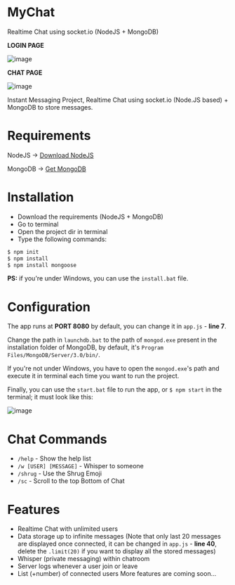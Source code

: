 # MyChat
Realtime Chat using socket.io (NodeJS + MongoDB)

**LOGIN PAGE**

![image](https://user-images.githubusercontent.com/65598953/95272809-49d84380-0839-11eb-8f45-6cc6debf3457.png)

**CHAT PAGE**

![image](https://user-images.githubusercontent.com/65598953/95273233-6aed6400-083a-11eb-83f7-66854c5a8605.png)

Instant Messaging Project, Realtime Chat using socket.io (Node.JS based) + MongoDB to store messages.

# Requirements
NodeJS -> [Download NodeJS][node]

MongoDB -> [Get MongoDB][mongo]

# Installation
  - Download the requirements (NodeJS + MongoDB)
  - Go to terminal
  - Open the project dir in terminal
  - Type the following commands:

```sh
$ npm init
$ npm install
$ npm install mongoose
```
**PS:** 
if you're under Windows, you can use the ```install.bat``` file.

# Configuration
The app runs at **PORT 8080** by default, you can change it in ```app.js``` - **line 7**.

Change the path in ```launchdb.bat``` to the path of ```mongod.exe``` present in the installation folder of MongoDB,
by default, it's ```Program Files/MongoDB/Server/3.0/bin/```.

If you're not under Windows, you have to open the ```mongod.exe```'s path and execute it in terminal each time you want to run the project.

Finally, you can use the ```start.bat``` file to run the app, or ```$ npm start``` in the terminal;
it must look like this:

![image](https://user-images.githubusercontent.com/65598953/95274491-e69ce000-083d-11eb-9168-8535406fa30b.png)

# Chat Commands
  - ```/help``` - Show the help list
  - ```/w [USER] [MESSAGE]``` - Whisper to someone
  - ```/shrug``` - Use the Shrug Emoji
  - ```/sc``` - Scroll to the top Bottom of Chat

# Features
  - Realtime Chat with unlimited users
  - Data storage up to infinite messages (Note that only last 20 messages are displayed once connected, it can be changed in ```app.js``` - **line 40**, delete the ```.limit(20)``` if you want to display all the stored messages)
  - Whisper (private messaging) within chatroom
  - Server logs whenever a user join or leave
  - List (+number) of connected users
More features are coming soon...


[node]: <https://nodejs.org/en/download/>
[mongo]: <https://docs.mongodb.com/manual/tutorial/install-mongodb-on-windows/>
